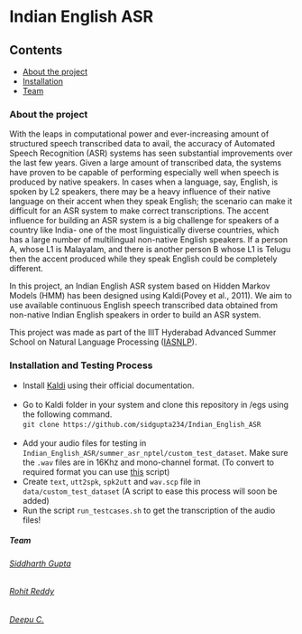 
**Indian English ASR**
============

## Contents
* [About the project](#about-the-project)  
* [Installation](#installation-and-testing-process)
* [Team](#team)

### About the project
With the leaps in computational power and ever-increasing amount of structured speech transcribed data to avail, the accuracy of Automated Speech Recognition (ASR) systems has seen substantial improvements over the last few years. Given a large amount of transcribed data, the systems have proven to be capable of performing especially well when speech is produced by native speakers. In cases when a language, say, English, is spoken by L2 speakers, there may be a heavy influence of their native language on their accent when they speak English; the scenario can make it difficult for an ASR system to make correct transcriptions. The accent influence for building an ASR system is a big challenge for speakers of a country like India- one of the most linguistically diverse countries, which has a large number of multilingual non-native English speakers. If a person A, whose L1 is Malayalam, and there is another person B whose L1 is Telugu then the accent produced while they speak English could be completely different.

In this project, an Indian English ASR system based on Hidden Markov Models (HMM) has been designed using Kaldi(Povey et al., 2011). We aim to use available continuous English speech transcribed data obtained from non-native Indian English speakers in order to build an ASR system.

This project was made as part of the IIIT Hyderabad Advanced Summer School on Natural Language Processing ([IASNLP](https://ltrc.iiit.ac.in/iasnlp2022/)). 

### Installation and Testing Process
* Install [Kaldi](https://github.com/kaldi-asr/kaldi) using their official documentation.<br><br>
* Go to Kaldi folder in your system and clone this repository in /egs using the following command. <br>
  `git clone https://github.com/sidgupta234/Indian_English_ASR` <br><br>
* Add your audio files for testing in `Indian_English_ASR/summer_asr_nptel/custom_test_dataset`. Make sure the `.wav` files are in 16Khz and mono-channel format. (To convert to required format you can use [this](https://github.com/sidgupta234/sh_files/blob/main/preprocess_audio.sh) script)
* Create `text`, `utt2spk`, `spk2utt` and `wav.scp` file in `data/custom_test_dataset` (A script to ease this process will soon be added)
* Run the script `run_testcases.sh` to get the transcription of the audio files!
##### Team
###### [Siddharth Gupta](https://github.com/sidgupta234)
###### [Rohit Reddy](https://github.com/rohitreddy21122000)
###### [Deepu C.](https://github.com/deepufrk)
